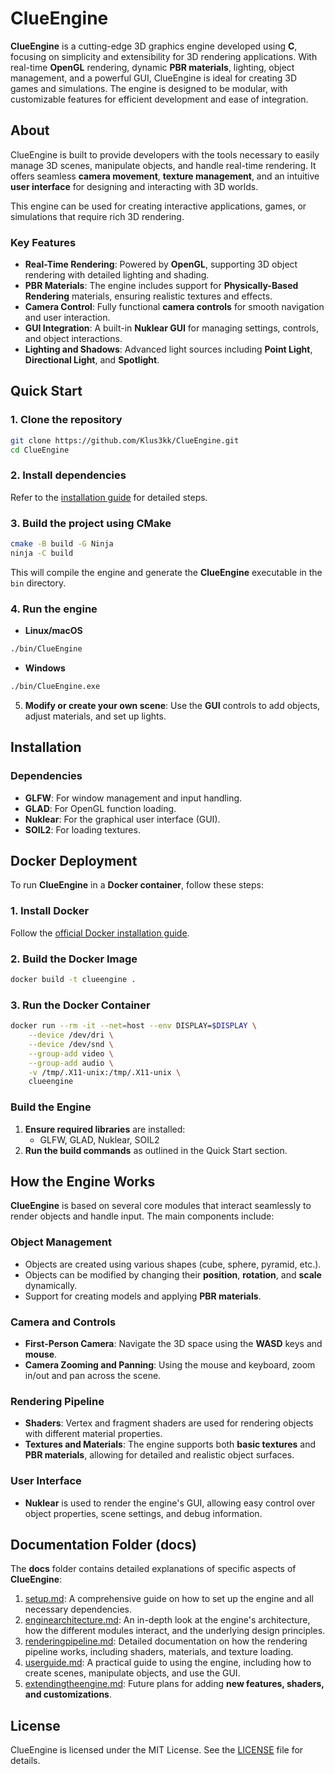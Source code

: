# ClueEngine

**ClueEngine** is a cutting-edge 3D graphics engine developed using **C**, focusing on simplicity and extensibility for 3D rendering applications. With real-time **OpenGL** rendering, dynamic **PBR materials**, lighting, object management, and a powerful GUI, ClueEngine is ideal for creating 3D games and simulations. The engine is designed to be modular, with customizable features for efficient development and ease of integration.

## About

ClueEngine is built to provide developers with the tools necessary to easily manage 3D scenes, manipulate objects, and handle real-time rendering. It offers seamless **camera movement**, **texture management**, and an intuitive **user interface** for designing and interacting with 3D worlds.

This engine can be used for creating interactive applications, games, or simulations that require rich 3D rendering.

### Key Features

- **Real-Time Rendering**: Powered by **OpenGL**, supporting 3D object rendering with detailed lighting and shading.
- **PBR Materials**: The engine includes support for **Physically-Based Rendering** materials, ensuring realistic textures and effects.
- **Camera Control**: Fully functional **camera controls** for smooth navigation and user interaction.
- **GUI Integration**: A built-in **Nuklear GUI** for managing settings, controls, and object interactions.
- **Lighting and Shadows**: Advanced light sources including **Point Light**, **Directional Light**, and **Spotlight**.

## Quick Start

### 1. **Clone the repository**

```bash
git clone https://github.com/Klus3kk/ClueEngine.git
cd ClueEngine
```

### 2. **Install dependencies**

Refer to the [installation guide](docs/setup.md) for detailed steps.

### 3. **Build the project using CMake**

```bash
cmake -B build -G Ninja
ninja -C build
```

This will compile the engine and generate the **ClueEngine** executable in the `bin` directory.

### 4. **Run the engine**

- **Linux/macOS**
```bash
./bin/ClueEngine
```

- **Windows**
```bash
./bin/ClueEngine.exe
```

5. **Modify or create your own scene**:
Use the **GUI** controls to add objects, adjust materials, and set up lights.

## Installation

### Dependencies

- **GLFW**: For window management and input handling.
- **GLAD**: For OpenGL function loading.
- **Nuklear**: For the graphical user interface (GUI).
- **SOIL2**: For loading textures.

## Docker Deployment

To run **ClueEngine** in a **Docker container**, follow these steps:

### 1. **Install Docker**
Follow the [official Docker installation guide](https://docs.docker.com/get-docker/).

### 2. **Build the Docker Image**

```bash
docker build -t clueengine .
```

### 3. **Run the Docker Container**

```bash
docker run --rm -it --net=host --env DISPLAY=$DISPLAY \
    --device /dev/dri \
    --device /dev/snd \
    --group-add video \
    --group-add audio \
    -v /tmp/.X11-unix:/tmp/.X11-unix \
    clueengine
```

### Build the Engine

1. **Ensure required libraries** are installed:
   - GLFW, GLAD, Nuklear, SOIL2
2. **Run the build commands** as outlined in the Quick Start section.

## How the Engine Works

**ClueEngine** is based on several core modules that interact seamlessly to render objects and handle input. The main components include:

### Object Management

- Objects are created using various shapes (cube, sphere, pyramid, etc.).
- Objects can be modified by changing their **position**, **rotation**, and **scale** dynamically.
- Support for creating models and applying **PBR materials**.

### Camera and Controls

- **First-Person Camera**: Navigate the 3D space using the **WASD** keys and **mouse**.
- **Camera Zooming and Panning**: Using the mouse and keyboard, zoom in/out and pan across the scene.
  
### Rendering Pipeline

- **Shaders**: Vertex and fragment shaders are used for rendering objects with different material properties.
- **Textures and Materials**: The engine supports both **basic textures** and **PBR materials**, allowing for detailed and realistic object surfaces.

### User Interface

- **Nuklear** is used to render the engine's GUI, allowing easy control over object properties, scene settings, and debug information.

## Documentation Folder (docs)

The **docs** folder contains detailed explanations of specific aspects of **ClueEngine**:

1. [setup.md](docs/setup.md): A comprehensive guide on how to set up the engine and all necessary dependencies.
2. [enginearchitecture.md](docs/enginearchitecture.md): An in-depth look at the engine's architecture, how the different modules interact, and the underlying design principles.
3. [renderingpipeline.md](docs/renderingpipeline.md): Detailed documentation on how the rendering pipeline works, including shaders, materials, and texture loading.
4. [userguide.md](docs/userguide.md): A practical guide to using the engine, including how to create scenes, manipulate objects, and use the GUI.
5. [extendingtheengine.md](docs/extendingtheengine.md): Future plans for adding **new features, shaders, and customizations**.

## License

ClueEngine is licensed under the MIT License. See the [LICENSE](LICENSE) file for details.
